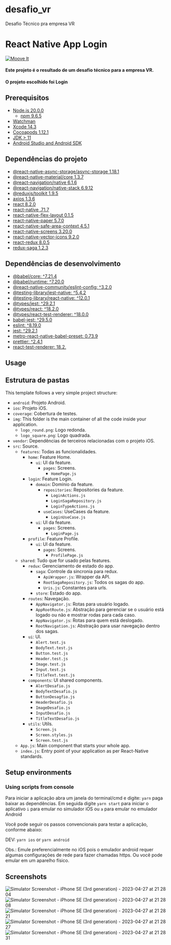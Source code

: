 # desafio_vr
Desafio Técnico pra empresa VR

# React Native App Login

[![Moove It](https://circleci.com/gh/moove-it/react-native-template.svg?style=svg)](https://app.circleci.com/pipelines/github/moove-it/react-native-template?branch=master)

#### Este projeto é o resultado de um desafio técnico para a empresa VR.
#### O projeto escolhido foi Login

## Prerequisitos

- [Node.js 20.0.0](https://nodejs.org)
  - [npm 9.6.5](https://nodejs.org)
- [Watchman](https://facebook.github.io/watchman)
- [Xcode 14.3](https://developer.apple.com/xcode)
- [Cocoapods 1.12.1](https://cocoapods.org)
- [JDK > 11](https://www.oracle.com/java/technologies/javase-jdk11-downloads.html)
- [Android Studio and Android SDK](https://developer.android.com/studio)

## Dependências do projeto

- [@react-native-async-storage/async-storage 1.18.1](https://github.com/react-native-async-storage/async-storage)
- [@react-native-material/core 1.3.7](https://www.react-native-material.com/)
- [@react-navigation/native 6.1.6](https://reactnavigation.org/)
- [@react-navigation/native-stack 6.9.12](https://reactnavigation.org/)
- [@reduxjs/toolkit 1.9.5](https://redux.js.org/)
- [axios 1.3.6](https://github.com/axios/axios)
- [react 8.2.0](https://react.dev])
- [react-native .71.7](https://reactnative.dev)
- [react-native-flex-layout 0.1.5](https://www.react-native-material.com/docs/layout/flex)
- [react-native-paper 5.7.0](https://callstack.github.io/react-native-paper)
- [react-native-safe-area-context 4.5.1](https://github.com/th3rdwave/react-native-safe-area-context)
- [react-native-screens 3.20.0](https://github.com/software-mansion/react-native-screens)
- [react-native-vector-icons 9.2.0](https://github.com/oblador/react-native-vector-icons)
- [react-redux 8.0.5](https://redux.js.org/)
- [redux-saga 1.2.3](https://redux-saga.js.org/)

## Dependências de desenvolvimento

- [@babel/core: ^7.21.4]()
- [@babel/runtime: ^7.20.0]()
- [@react-native-community/eslint-config: ^3.2.0]()
- [@testing-library/jest-native: ^5.4.2]()
- [@testing-library/react-native: ^12.0.1]()
- [@types/jest: ^29.2.1]()
- [@types/react: ^18.2.0]()
- [@types/react-test-renderer: ^18.0.0]()
- [babel-jest: ^29.5.0]()
- [eslint: ^8.19.0]()
- [jest: ^29.2.1]()
- [metro-react-native-babel-preset: 0.73.9]()
- [prettier: ^2.4.1]()
- [react-test-renderer: 18.2.]()

## Usage

## Estrutura de pastas

This template follows a very simple project structure:

- `android`: Projeto Android.
- `ios`: Projeto iOS.
- `coverage`: Cobertura de testes.
- `img`: This folder is the main container of all the code inside your application.
  - `logo_round.png`: Logo redonda.
  - `logo_square.png`: Logo quadrada.
- `vendor`: Dependências de terceiros relacionadas com o projeto iOS.
- `src`: Source.
  - `features`: Todas as funcionalidades.
    - `home`: Feature Home.
      - `ui`: UI da feature.
        - `pages`: Screens.
          - `HomePage.js`
    - `login`: Feature Login.
      - `domain`: Domínio da feature.
        - `repositories`: Repositories da feature.
          - `LoginActions.js`
          - `LoginSagaRepository.js`
          - `LoginTypeActions.js`
        - `useCases`: UseCases da feature.
          - `LoginUseCase.js`
      - `ui`: UI da feature.
        - `pages`: Screens.
          - `LoginPage.js`
    - `profile`: Feature Profile.
      - `ui`: UI da feature.
        - `pages`: Screens.
          - `ProfilePage.js`
  - `shared`: Tudo que for usado pelas features.
    - `redux`: Gerenciamento de estado do app.
      - `saga`: Controle da sincronia para redux.
        - `ApiWrapper.js`: Wrapper da API.
        - `RootSagaRepository.js`: Todos os sagas do app.
        - `Uris.js`: Constantes para urls.
      - `store`: Estado do app.
    - `routes`: Navegação.
      - `AppNavigator.js`: Rotas para usuário logado.
      - `AppRootRoute.js`: Abstração para gerenciar se o usuário está logado ou não e mostrar rodas para cada caso.
      - `AppNavigator.js`: Rotas para quem está deslogado.
      - `RootNavigation.js`: Abstração para usar navegação dentro dos sagas.
    - `ui`: UI.
      - `Alert.test.js`
      - `BodyText.test.js`
      - `Button.test.js`
      - `Header.test.js`
      - `Image.test.js`
      - `Input.test.js`
      - `TitleText.test.js`
    - `components`: UI shared components.
      - `AlertDesafio.js`
      - `BodyTextDesafio.js`
      - `ButtonDesagfio.js`
      - `HeaderDesafio.js`
      - `ImageDesafio.js`
      - `InputDesafio.js`
      - `TitleTextDesafio.js`
    - `utils`: Utils.
        - `Screen.js`
        - `Screen.styles.js`
        - `Screen.test.js`
  - `App.js`: Main component that starts your whole app.
  - `index.js`: Entry point of your application as per React-Native standards.

## Setup environments

### Using scripts from console

Para iniciar a aplicação abra um janela do terminal/cmd e digite: `yarn` paga baixar as dependências.
Em seguida digite `yarn start` para iniciar o aplicativo `i` para emular no simulador iOS ou `a` para emular no emulador Android 

Você pode seguir os passos convencionais para testar a aplicação, conforme abaixo: 

DEV: `yarn ios` or `yarn android`

Obs.: Emule preferencialmente no iOS pois o emulador android requer algumas configurações de rede para fazer chamadas https. 
Ou você pode emular em um aparelho físico.

## Screenshots

![Simulator Screenshot - iPhone SE (3rd generation) - 2023-04-27 at 21 28 04](https://user-images.githubusercontent.com/2940930/235036425-d1a0ded5-a391-4228-8a0b-952e2e028b61.png)
![Simulator Screenshot - iPhone SE (3rd generation) - 2023-04-27 at 21 28 08](https://user-images.githubusercontent.com/2940930/235036427-c9d5609e-68c5-4f1e-9650-330681b99661.png)
![Simulator Screenshot - iPhone SE (3rd generation) - 2023-04-27 at 21 28 21](https://user-images.githubusercontent.com/2940930/235036428-10364a70-3308-4ffb-b4bf-8760ee8dbec4.png)
![Simulator Screenshot - iPhone SE (3rd generation) - 2023-04-27 at 21 28 27](https://user-images.githubusercontent.com/2940930/235036431-e9e9cd13-a0f6-4050-8fac-2da539997723.png)
![Simulator Screenshot - iPhone SE (3rd generation) - 2023-04-27 at 21 28 31](https://user-images.githubusercontent.com/2940930/235036433-6d590341-3818-46da-b689-8c01e56b19b4.png)

